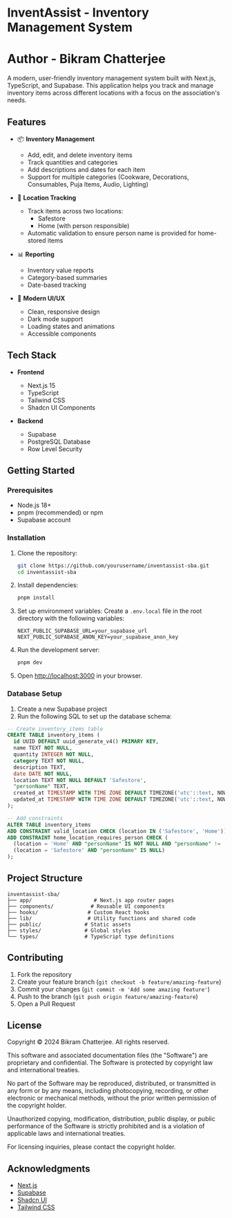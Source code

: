 # InventAssist - Inventory Management System
# Author - Bikram Chatterjee

A modern, user-friendly inventory management system built with Next.js, TypeScript, and Supabase. This application helps you track and manage inventory items across different locations with a focus on the association's needs.

## Features

- 📦 **Inventory Management**
  - Add, edit, and delete inventory items
  - Track quantities and categories
  - Add descriptions and dates for each item
  - Support for multiple categories (Cookware, Decorations, Consumables, Puja Items, Audio, Lighting)

- 📍 **Location Tracking**
  - Track items across two locations:
    - Safestore
    - Home (with person responsible)
  - Automatic validation to ensure person name is provided for home-stored items

- 📊 **Reporting**
  - Inventory value reports
  - Category-based summaries
  - Date-based tracking

- 🎨 **Modern UI/UX**
  - Clean, responsive design
  - Dark mode support
  - Loading states and animations
  - Accessible components

## Tech Stack

- **Frontend**
  - Next.js 15
  - TypeScript
  - Tailwind CSS
  - Shadcn UI Components 

- **Backend**
  - Supabase
  - PostgreSQL Database
  - Row Level Security

## Getting Started

### Prerequisites

- Node.js 18+ 
- pnpm (recommended) or npm
- Supabase account

### Installation

1. Clone the repository:
   ```bash
   git clone https://github.com/yourusername/inventassist-sba.git
   cd inventassist-sba
   ```

2. Install dependencies:
   ```bash
   pnpm install
   ```

3. Set up environment variables:
   Create a `.env.local` file in the root directory with the following variables:
   ```
   NEXT_PUBLIC_SUPABASE_URL=your_supabase_url
   NEXT_PUBLIC_SUPABASE_ANON_KEY=your_supabase_anon_key
   ```

4. Run the development server:
   ```bash
   pnpm dev
   ```

5. Open [http://localhost:3000](http://localhost:3000) in your browser.

### Database Setup

1. Create a new Supabase project
2. Run the following SQL to set up the database schema:

```sql
-- Create inventory_items table
CREATE TABLE inventory_items (
  id UUID DEFAULT uuid_generate_v4() PRIMARY KEY,
  name TEXT NOT NULL,
  quantity INTEGER NOT NULL,
  category TEXT NOT NULL,
  description TEXT,
  date DATE NOT NULL,
  location TEXT NOT NULL DEFAULT 'Safestore',
  "personName" TEXT,
  created_at TIMESTAMP WITH TIME ZONE DEFAULT TIMEZONE('utc'::text, NOW()),
  updated_at TIMESTAMP WITH TIME ZONE DEFAULT TIMEZONE('utc'::text, NOW())
);

-- Add constraints
ALTER TABLE inventory_items
ADD CONSTRAINT valid_location CHECK (location IN ('Safestore', 'Home')),
ADD CONSTRAINT home_location_requires_person CHECK (
  (location = 'Home' AND "personName" IS NOT NULL AND "personName" != '') OR
  (location = 'Safestore' AND "personName" IS NULL)
);
```

## Project Structure

```
inventassist-sba/
├── app/                    # Next.js app router pages
├── components/            # Reusable UI components
├── hooks/                # Custom React hooks
├── lib/                  # Utility functions and shared code
├── public/              # Static assets
├── styles/              # Global styles
└── types/               # TypeScript type definitions
```

## Contributing

1. Fork the repository
2. Create your feature branch (`git checkout -b feature/amazing-feature`)
3. Commit your changes (`git commit -m 'Add some amazing feature'`)
4. Push to the branch (`git push origin feature/amazing-feature`)
5. Open a Pull Request

## License

Copyright © 2024 Bikram Chatterjee. All rights reserved.

This software and associated documentation files (the "Software") are proprietary and confidential. The Software is protected by copyright law and international treaties.

No part of the Software may be reproduced, distributed, or transmitted in any form or by any means, including photocopying, recording, or other electronic or mechanical methods, without the prior written permission of the copyright holder.

Unauthorized copying, modification, distribution, public display, or public performance of the Software is strictly prohibited and is a violation of applicable laws and international treaties.

For licensing inquiries, please contact the copyright holder.
## Acknowledgments

- [Next.js](https://nextjs.org/)
- [Supabase](https://supabase.com/)
- [Shadcn UI](https://ui.shadcn.com/)
- [Tailwind CSS](https://tailwindcss.com/)
